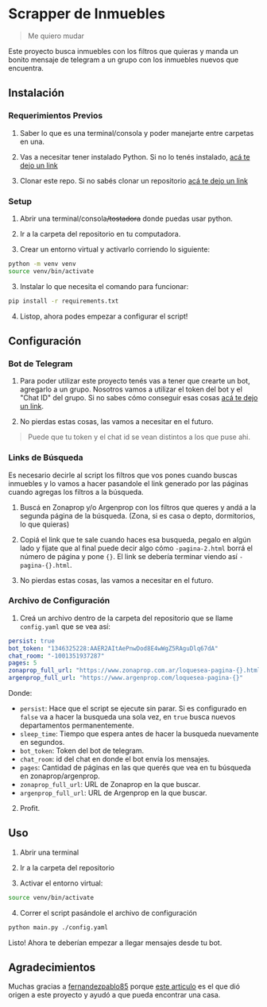 # Scrapper de Inmuebles

> Me quiero mudar

Este proyecto busca inmuebles con los filtros que quieras y manda un bonito mensaje de telegram a un grupo con los inmuebles nuevos que encuentra.

## Instalación

### Requerimientos Previos

1. Saber lo que es una terminal/consola y poder manejarte entre carpetas en una.

2. Vas a necesitar tener instalado Python. Si no lo tenés instalado, [acá te dejo un link](https://tutorial.djangogirls.org/es/python_installation/)

3. Clonar este repo. Si no sabés clonar un repositorio [acá te dejo un link](https://www.taloselectronics.com/blogs/tutoriales/como-descargar-un-proyecto-de-github)

### Setup

1. Abrir una terminal/consola<s>/tostadora</s> donde puedas usar python.

2. Ir a la carpeta del repositorio en tu computadora.

2. Crear un entorno virtual y activarlo corriendo lo siguiente:

```bash
python -m venv venv
source venv/bin/activate
```

3. Instalar lo que necesita el comando para funcionar:

```bash
pip install -r requirements.txt
```

4. Listop, ahora podes empezar a configurar el script!

## Configuración

### Bot de Telegram

1. Para poder utilizar este proyecto tenés vas a tener que crearte un bot, agregarlo a un grupo. Nosotros vamos a utilizar el token del bot y el "Chat ID" del grupo. Si no sabes cómo conseguir esas cosas [acá te dejo un link](https://dev.to/rizkyrajitha/get-notifications-with-telegram-bot-537l). 

2. No pierdas estas cosas, las vamos a necesitar en el futuro.

> Puede que tu token y el chat id se vean distintos a los que puse ahi.

### Links de Búsqueda

Es necesario decirle al script los filtros que vos pones cuando buscas inmuebles y lo vamos a hacer pasandole el link generado por las páginas cuando agregas los filtros a la búsqueda.

1. Buscá en Zonaprop y/o Argenprop con los filtros que queres y andá a la segunda página de la búsqueda. (Zona, si es casa o depto, dormitorios, lo que quieras)

2. Copiá el link que te sale cuando haces esa busqueda, pegalo en algún lado y fijate que al final puede decir algo cómo `-pagina-2.html` borrá el número de página y pone `{}`. El link se debería terminar viendo así `-pagina-{}.html`.

3. No pierdas estas cosas, las vamos a necesitar en el futuro.

### Archivo de Configuración

1. Creá un archivo dentro de la carpeta del repositorio que se llame `config.yaml` que se vea así:

```yaml
persist: true
bot_token: "1346325228:AAER2AItAePnwDod8E4wWgZ5RAguDlq67dA"
chat_room: "-1001351937287"
pages: 5
zonaprop_full_url: "https://www.zonaprop.com.ar/loquesea-pagina-{}.html"
argenprop_full_url: "https://www.argenprop.com/loquesea-pagina-{}"
```

Donde:

- `persist`: Hace que el script se ejecute sin parar. Si es configurado en `false` va a hacer la busqueda una sola vez, en `true` busca nuevos departamentos permanentemente.
- `sleep_time`: Tiempo que espera antes de hacer la busqueda nuevamente en segundos.
- `bot_token`: Token del bot de telegram.
- `chat_room`: id del chat en donde el bot envía los mensajes.
- `pages`: Cantidad de páginas en las que querés que vea en tu búsqueda en zonaprop/argenprop.
- `zonaprop_full_url`: URL de Zonaprop en la que buscar.
- `argenprop_full_url`: URL de Argenprop en la que buscar.

2. Profit.

## Uso

1. Abrir una terminal

2. Ir a la carpeta del repositorio

3. Activar el entorno virtual:

```bash
source venv/bin/activate
```

4. Correr el script pasándole el archivo de configuración

```bash
python main.py ./config.yaml
```

Listo! Ahora te deberían empezar a llegar mensajes desde tu bot.

## Agradecimientos

Muchas gracias a [fernandezpablo85](https://gist.github.com/fernandezpablo85) porque [este articulo](https://dev.to/fernandezpablo/scrappeando-propiedades-con-python-4cp8) es el que dió origen a este proyecto y ayudó a que pueda encontrar una casa.
